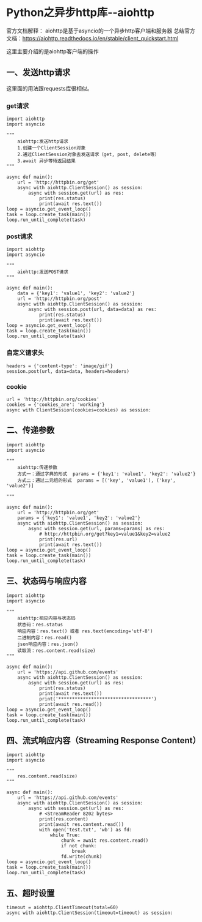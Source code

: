# Python之异步http库--aiohttp
官方文档解释： aiohttp是基于asyncio的一个异步http客户端和服务器
总结官方文档：https://aiohttp.readthedocs.io/en/stable/client_quickstart.html

这里主要介绍的是aiohttp客户端的操作
## 一、发送http请求
这里面的用法跟requests库很相似。
### get请求

    import aiohttp
    import asyncio

    """
        aiohttp:发送http请求
        1.创建一个ClientSession对象
        2.通过ClientSession对象去发送请求（get, post, delete等）
        3.await 异步等待返回结果
    """

    async def main():
        url = 'http://httpbin.org/get'
        async with aiohttp.ClientSession() as session:
            async with session.get(url) as res:
                print(res.status)
                print(await res.text())
    loop = asyncio.get_event_loop()
    task = loop.create_task(main())
    loop.run_until_complete(task)
### post请求

    import aiohttp
    import asyncio

    """
        aiohttp:发送POST请求
    """

    async def main():
        data = {'key1': 'value1', 'key2': 'value2'}
        url = 'http://httpbin.org/post'
        async with aiohttp.ClientSession() as session:
            async with session.post(url, data=data) as res:
                print(res.status)
                print(await res.text())
    loop = asyncio.get_event_loop()
    task = loop.create_task(main())
    loop.run_until_complete(task)
### 自定义请求头

    headers = {'content-type': 'image/gif'}
    session.post(url, data=data, headers=headers)
### cookie

    url = 'http://httpbin.org/cookies'
    cookies = {'cookies_are': 'working'}
    async with ClientSession(cookies=cookies) as session:
## 二、传递参数

    import aiohttp
    import asyncio

    """
        aiohttp:传递参数
        方式一：通过字典的形式  params = {'key1': 'value1', 'key2': 'value2'}
        方式二：通过二元组的形式  params = [('key', 'value1'), ('key', 'value2')]

    """

    async def main():
        url = 'http://httpbin.org/get'
        params = {'key1': 'value1', 'key2': 'value2'}  
        async with aiohttp.ClientSession() as session:
            async with session.get(url, params=params) as res:
                # http://httpbin.org/get?key1=value1&key2=value2
                print(res.url)
                print(await res.text())
    loop = asyncio.get_event_loop()
    task = loop.create_task(main())
    loop.run_until_complete(task)
## 三、状态码与响应内容

    import aiohttp
    import asyncio

    """
        aiohttp:相应内容与状态码
        状态码：res.status
        响应内容：res.text() 或者 res.text(encoding='utf-8')
        二进制内容：res.read()
        json响应内容：res.json()
        读取流：res.content.read(size)
    """

    async def main():
        url = 'https://api.github.com/events'
        async with aiohttp.ClientSession() as session:
            async with session.get(url) as res:
                print(res.status)
                print(await res.text())
                print('**********************************')
                print(await res.read())
    loop = asyncio.get_event_loop()
    task = loop.create_task(main())
    loop.run_until_complete(task)
## 四、流式响应内容（Streaming Response Content）

    import aiohttp
    import asyncio

    """
        res.content.read(size)
    """

    async def main():
        url = 'https://api.github.com/events'
        async with aiohttp.ClientSession() as session:
            async with session.get(url) as res:
                # <StreamReader 8202 bytes>
                print(res.content)
                print(await res.content.read())
                with open('test.txt', 'wb') as fd:
                    while True:
                        chunk = await res.content.read()
                        if not chunk:
                            break
                        fd.write(chunk)
    loop = asyncio.get_event_loop()
    task = loop.create_task(main())
    loop.run_until_complete(task)
## 五、超时设置

    timeout = aiohttp.ClientTimeout(total=60)
    async with aiohttp.ClientSession(timeout=timeout) as session:
